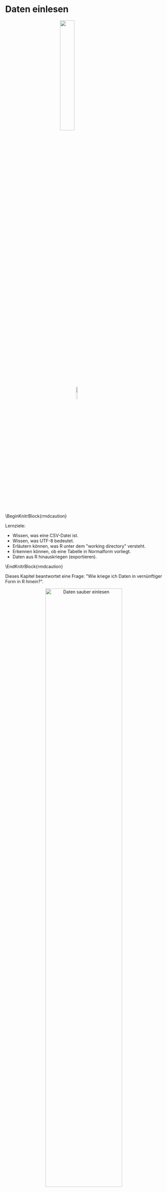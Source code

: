 



# Daten einlesen


<img src="images/FOM.jpg" width="30%" style="display: block; margin: auto;" />

<img src="images/licence.png" width="10%" style="display: block; margin: auto;" />

\BeginKnitrBlock{rmdcaution}<div class="rmdcaution">Lernziele:

- Wissen, was eine CSV-Datei ist.
- Wissen, was UTF-8 bedeutet.
- Erläutern können, was R unter dem "working directory" versteht.
- Erkennen können, ob eine Tabelle in Normalform vorliegt.
- Daten aus R hinauskriegen (exportieren).

</div>\EndKnitrBlock{rmdcaution}

Dieses Kapitel beantwortet eine Frage: "Wie kriege ich Daten in vernünftiger Form in R hinein?".

<div class="figure" style="text-align: center">
<img src="images/tidy/Einlesen.png" alt="Daten sauber einlesen" width="70%" />
<p class="caption">(\#fig:step-Einlesen)Daten sauber einlesen</p>
</div>


## Daten in R importieren
In R kann man ohne Weiteres verschiedene, gebräuchliche (Excel oder CSV) oder weniger
gebräuchliche (Feather^[<https://cran.r-project.org/web/packages/feather/index.html>]) Datenformate einlesen. In RStudio lässt sich dies
z.B. durch einen schnellen Klick auf `Import Dataset` im Reiter `Environment`
erledigen^[Um CSV-Dateien zu laden wird durch den Klick im Hintergrund das Paket `readr` verwendet [@readr];
die entsprechende Syntax wird in der Konsole ausgegeben, so dass man sie sich
anschauen und weiterverwenden kann].


### Excel-Dateien importieren

Am einfachsten ist es, eine Excel-Datei (.xls oder .xlsx) über die RStudio-Oberfläche zu importieren; das ist mit ein paar Klicks geschehen^[im Hintergrund wird das Paket `readxl` verwendet]:

<div class="figure" style="text-align: center">
<img src="images/tidy/import_RStudio.png" alt="Daten einlesen (importieren) mit RStudio" width="50%" />
<p class="caption">(\#fig:data-import-RStudio)Daten einlesen (importieren) mit RStudio</p>
</div>



Es ist für bestimmte Zwecke sinnvoll, nicht zu klicken, sondern die Syntax einzutippen. Zum Beispiel: Wenn Sie die komplette Analyse als Syntax in einer Datei haben (eine sog. "Skriptdatei"), dann brauchen Sie (in RStudio) nur alles auszuwählen und auf `Run` zu klicken, und die komplette Analyse läuft durch! Die Erfahrung zeigt, dass das ein praktisches Vorgehen ist.


\BeginKnitrBlock{rmdcaution}<div class="rmdcaution">
Daten (CSV, Excel,...)  können Sie *nicht* öffnen über `File > Open File ...`. Dieser Weg ist Skript-Dateien vorbehalten. 
</div>\EndKnitrBlock{rmdcaution}


### CSV-Dateien importieren

Die gebräuchlichste Form von Daten für statistische Analysen ist wahrscheinlich das CSV-Format. Das ist ein einfaches Format, basierend auf einer Textdatei. Schauen Sie sich mal diesen Auszug aus einer CSV-Datei an.

```
"ID","time","sex","height","shoe_size"
"1","04.10.2016 17:58:51",NA,160.1,40
"2","04.10.2016 17:58:59","woman",171.2,39
"3","04.10.2016 18:00:15","woman",174.2,39
"4","04.10.2016 18:01:17","woman",176.4,40
"5","04.10.2016 18:01:22","man",195.2,46
```

Erkennen Sie das Muster? Die erste Zeile gibt die "Spaltenköpfe" wieder, also die Namen der Variablen. Hier sind es 5 Spalten; die vierte heißt "shoe_size". Die Spalten sind offenbar durch Komma `,` voneinander getrennt. Dezimalstellen sind in amerikanischer Manier mit einem Punkt `.` dargestellt. Die Daten sind "rechteckig"; alle Spalten haben gleich viele Zeilen und umgekehrt alle Spalten gleich viele Zeilen. Man kann sich diese Tabelle gut als Excel-Tabelle mit Zellen vorstellen, in denen z.B. "ID" (Zelle oben links) oder "46" (Zelle unten rechts) steht.

An einer Stelle steht `NA`. Das ist Errisch für "fehlender Wert". Häufig wird die Zelle auch leer gelassen, um auszudrücken, dass ein Wert hier fehlt (hört sich nicht ganz doof an). Aber man findet alle möglichen Ideen, um fehlende Werte darzustellen. Ich rate von allen anderen ab; führt nur zu Verwirrung.

Lesen wir diese Daten jetzt ein:



```r
daten <- read.csv("data/wo_men.csv")
```

#### Vorsicht bei nicht-amerikanisch kodierten Textdateien

Der Befehl `read.csv` liest also eine CSV-Datei, was uns jetzt nicht übermäßig überrascht. Aber Achtung: Wenn Sie aus einem Excel mit *deutscher* Einstellung eine CSV-Datei exportieren, wird diese CSV-Datei als Spaltentrennung `;` (Strichpunkt) und als Dezimaltrennzeichen `,` verwenden. Da der Befehl `read.csv` laut  amerikanischen Standard mit Komma als Spaltentrennung und Punkt als Dezimaltrennzeichen arbeitet, müssen wir die deutschen Sonderlocken explizit angeben, z.B. so:


```r
# nicht ausführen:
daten_deutsch <- read.csv("daten_deutsch.csv", sep = ";", dec = ".")
```

Dabei steht `sep` (separator) für das Trennzeichen zwischen den Spalten und `dec` für das Dezimaltrennzeichen. R bietet eine Kurzfassung für `read.csv` mit diesen Parametern: `read.csv2("daten_deutsch.csv")`.

Man kommt hier auch mit "Klicken statt Tippen" zum Ziel; in der Maske von "Import Dataset" (für CSV-Dateien) gibt es den Auswahlpunkt "Delimiter" (Trennzeichen). Dort kann man das Komma durch einen Strichkpunkt (oder was auch immer) ersetzen. Es hilft, im Zweifel, die Textdatei vorab mit einem Texteditor zu öffnen.

<div class="figure" style="text-align: center">
<img src="images/tidy/delimiter.png" alt="Trennzeichen einer CSV-Datei in RStudio einstellen" width="70%" />
<p class="caption">(\#fig:rstudio-delimiter)Trennzeichen einer CSV-Datei in RStudio einstellen</p>
</div>



#### Vertiefung: Einlesen mit Prüfung


```
#>   X                time   sex height shoe_size
#> 1 1 04.10.2016 17:58:51 woman    160        40
#> 2 2 04.10.2016 17:58:59 woman    171        39
#> 3 3 04.10.2016 18:00:15 woman    174        39
#> 4 4 04.10.2016 18:01:17 woman    176        40
#> 5 5 04.10.2016 18:01:22   man    195        46
#> 6 6 04.10.2016 18:01:53 woman    157        37
```

Wir haben zuerst geprüft, ob die Datei (`wo_men.csv`) im entsprechenden Ordner existiert oder nicht (das `!`-Zeichen heißt auf Errisch "nicht"). Falls die Datei nicht im Ordner existiert, laden wir sie mit `read.csv` herunter und direkt ins R hinein. Andernfalls (`else`) lesen wir sie direkt ins R hinein.



### Das Arbeitsverzeichnis

\BeginKnitrBlock{rmdcaution}<div class="rmdcaution">
Übrigens: Wenn Sie keinen Pfad angeben, so geht R davon aus, dass die Daten im aktuellen Verzeichnis (dem *working directory*) liegen. 
</div>\EndKnitrBlock{rmdcaution}

Das aktuelle Verzeichnis (Arbeitsverzeichnis; "working directory") kann man mit `getwd()` erfragen und mit `setwd()` einstellen. Komfortabler ist es aber, das aktuelle Verzeichnis per Menü zu ändern. In RStudio: `Session > Set Working Directory > Choose Directory ...` (oder per Shortcut, der dort angezeigt wird).

Es ist praktisch, das Arbeitsverzeichnis festzulegen, denn dann kann man z.B. eine Datendatei einlesen, ohne den Pfad eingeben zu müssen:


```r
# nicht ausführen:
daten_deutsch <- read.csv("daten_deutsch.csv", sep = ";", dec = ".")
```

R geht dann davon aus, dass sich die Datei `daten_deutsch.csv` im Arbeitsverzeichnis befindet.

## Normalform einer Tabelle
Tabellen in R werden als `data frames` ("Dataframe" auf Denglisch; moderner: als `tibble`, Tibble kurz für "Table-df") bezeichnet. Tabellen sollten in "Normalform" vorliegen ("tidy"), bevor wir weitere Analysen starten. Unter Normalform verstehen sich folgende Punkte:

- Es handelt sich um einen Dataframe, also um eine Tabelle mit Spalten mit Namen und gleicher Länge; eine Datentabelle in rechteckiger Form und die Spalten haben einen Namen.
- In jeder Zeile steht eine Beobachtung, in jeder Spalte eine Variable.
- Fehlende Werte sollten sich in *leeren* Zellen niederschlagen.
- Daten sollten nicht mit Farbmarkierungen o.ä. kodiert werden.
- Es gibt keine Leerzeilen und keine Leerspalten.
- In jeder Zelle steht ein Wert.
- Am besten verwendet man keine Sonderzeichen verwenden und keine Leerzeichen in Variablennamen und -werten, sondern nur Ziffern und Buchstaben und Unterstriche.
- Variablennamen dürfen nicht mit einer Zahl beginnen.

Abbildung \@ref(fig:tidy1) visualisiert die Bestimmungsstücke eines Dataframes [@r4ds]: 

<div class="figure" style="text-align: center">
<img src="images/tidy/tidy-1.png" alt="Schematische Darstellung eines Dataframes in Normalform" width="70%" />
<p class="caption">(\#fig:tidy1)Schematische Darstellung eines Dataframes in Normalform</p>
</div>



Der Punkt "Jede Zeile eine Beobachtung, jede Spalte eine Variable" verdient besondere Beachtung. Betrachten Sie dieses Beispiel:

<div class="figure" style="text-align: center">
<img src="images/tidy/breit_lang.pdf" alt="Dieselben Daten - einmal breit, einmal lang" width="70%" />
<p class="caption">(\#fig:lang-breit)Dieselben Daten - einmal breit, einmal lang</p>
</div>


In der rechten Tabelle sind die Variablen `Quartal` und `Umsatz` klar getrennt; jede hat ihre eigene Spalte. In der linken Tabelle hingegen sind die beiden Variablen vermischt. Sie haben nicht mehr ihre eigene Spalte, sondern sind über vier Spalten verteilt. Die rechte Tabelle ist ein Beispiel für eine Tabelle in Normalform, die linke nicht.


<div class="figure" style="text-align: center">
<img src="images/tidy/Normalform.pdf" alt="Illustration eines Datensatzes in Normalform" width="70%" />
<p class="caption">(\#fig:fig-Normalform)Illustration eines Datensatzes in Normalform</p>
</div>

## Vertiefung

### Tabelle in Normalform bringen

Eine der ersten Aktionen einer Datenanalyse sollte also die "Normalisierung" Ihrer Tabelle sein. In R bietet sich dazu das Paket `tidyr` an, mit dem die Tabelle von Breit- auf Langformat (und wieder zurück) geschoben werden kann.

Ein Beispiel dazu:


```r
meindf <- read.csv("http://stanford.edu/~ejdemyr/r-tutorials/data/unicef-u5mr.csv")

df_lang <- gather(meindf, year, u5mr, U5MR.1950:U5MR.2015)

df_lang <- separate(df_lang, year, into = c("U5MR", "year"), sep = ".")
```

- Die erste Zeile liest die Daten aus einer CSV-Datei ein; praktischerweise direkt von einer Webseite.   
- Die zweite Zeile `gather` formt die Daten *von breit nach lang* um. Die neuen Spalten, nach der Umformung heißen dann `year` und `u5mr` (Sterblichkeit bei Kindern unter fünf Jahren). In die Umformung werden die Spalten `U5MR 1950` bis `U5MR 2015` einbezogen.
- Die dritte Zeile `separate` *entzerrt* die Werte der Spalte `year`; hier stehen die ehemaligen Spaltenköpfe. Man nennt sie auch `key` Spalte daher. Steht in einer Zelle von `year` bspw. `U5MR 1950`, so wird `U5MR` in eine Spalte mit Namen `U5MR` und `1950` in eine Spalte mit Namen `year` geschrieben.


### Textkodierung

Öffnet man eine Textdatei mit einem Texteditor seiner Wahl, so sieht man... Text und sonst nichts, also keine Formatierung etc. Eine Textdatei besteht aus Text und sonst nichts (daher der Name...). Auch eine R-Skript-Datei (`Coole_Syntax.R`) ist eine Textdatei.
Technisch gesprochen werden nur die Textzeichen gespeichert, sonst nichts; im Gegensatz dazu speichert eine Word-Datei noch mehr, z.B. Formatierung. Ein bestimmtes Zeichen wie "A" bekommt einen bestimmten Code wie "41". Mit etwas Glück weiß der Computer jetzt, dass er das Zeichen "41" auf den Bildschirm ausgeben soll. Es stellt sich jetzt die Frage, welche Code-Tabelle der Computer nutzt? Welchem Code wird "A" (bzw. ein beliebiges Zeichen) zugeordnet? Mehrere solcher Kodierungstafeln existieren. Die gebräuchlichste im Internet heißt *UTF-8*^[https://de.wikipedia.org/wiki/UTF-8]. Leider benutzen unterschiedliche Betriebssysteme unterschiedliche Kodierungstafeln, was zu Verwirrung führt. Ich empfehle, ihre Textdateien als UTF-8 zu kodieren. RStudio fragt sie, wie eine Textdatei kodiert werden soll. Sie können auch unter `File > Save with Encoding...` die Kodierung einer Textdatei festlegen.

>    Speichern Sie R-Textdateien wie Skripte stets mit UTF-8-Kodierung ab.


### Daten exportieren

Wie bekommt man seine Daten wieder aus R raus ("ich will zu Excel zurück!")?

Eine Möglichkeit bietet die Funktion `write.csv`; sie schreibt eine CSV-Datei:

```
write.csv(name_der_tabelle, "Dateiname.csv")
```

Mit `help(write.csv)` bekommt man mehr Hinweise dazu. Beachten Sie, dass immer in das aktuelle Arbeitsverzeichnis geschrieben wird.



## Befehlsübersicht

Paket::Funktion      Beschreibung
-----------------    -------------
read.csv             Liest eine CSV-Datei ein.
write.csv            Schreibt einen Dateframe in eine CSV-Datei.
tidyr::gather        Macht aus einem "breiten" Dataframe einen "langen".
tidyr::separate      "Zieht" Spalten auseinander.  




## Aufgaben^[F, R, F, R, R, R, F, F]

\BeginKnitrBlock{rmdexercises}<div class="rmdexercises">Richtig oder Falsch!?

1. In CSV-Dateien dürfen Spalten *nie* durch Komma getrennt sein.
2. RStudio bietet die Möglichkeit, CSV-Dateien per Klick zu importieren.
2. RStudio bietet *nicht* die Möglichkeit, CSV-Dateien per Klick zu importieren.
2. "Deutsche" CSV-Dateien verwenden als Spalten-Trennzeichen einen Strichpunkt.
2. In einer Tabelle in Normalform stehen in jeder Zeile eine Beobachtung.
2. In einer Tabelle in Normalform stehen in jeder Spalte eine Variable.
2. R stellt fehlende Werte mit einem Fragezeichen `?` dar.
2. Um Excel-Dateien zu importieren, kann man den Befehl `read.csv` verwenden.

</div>\EndKnitrBlock{rmdexercises}




## Verweise

- *R for Data Science* bietet umfangreiche Unterstützung zu diesem Thema [@r4ds].


